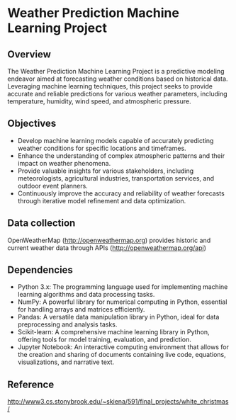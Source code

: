 # Weather Prediction Machine Learning Project
## Overview
The Weather Prediction Machine Learning Project is a predictive modeling endeavor aimed at forecasting weather conditions based on historical data. 
Leveraging machine learning techniques, this project seeks to provide accurate and reliable predictions for various weather parameters, including temperature, 
humidity, wind speed, and atmospheric pressure.

## Objectives
- Develop machine learning models capable of accurately predicting weather conditions for specific locations and timeframes.
- Enhance the understanding of complex atmospheric patterns and their impact on weather phenomena.
- Provide valuable insights for various stakeholders, including meteorologists, agricultural industries, transportation services, and outdoor event planners.
- Continuously improve the accuracy and reliability of weather forecasts through iterative model refinement and data optimization.

## Data collection
OpenWeatherMap (http://openweathermap.org) provides historic and current weather data through APIs (http://openweathermap.org/api)

## Dependencies

- Python 3.x: The programming language used for implementing machine learning algorithms and data processing tasks.
- NumPy: A powerful library for numerical computing in Python, essential for handling arrays and matrices efficiently.
- Pandas: A versatile data manipulation library in Python, ideal for data preprocessing and analysis tasks.
- Scikit-learn: A comprehensive machine learning library in Python, offering tools for model training, evaluation, and prediction.
- Jupyter Notebook: An interactive computing environment that allows for the creation and sharing of documents containing live code, equations, visualizations, and narrative text.

## Reference
http://www3.cs.stonybrook.edu/~skiena/591/final_projects/white_christmas/
